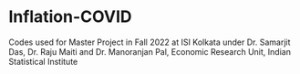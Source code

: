 # Inflation-COVID
Codes used for Master Project in Fall 2022 at ISI Kolkata under Dr. Samarjit Das, Dr. Raju Maiti and Dr. Manoranjan Pal, Economic Research Unit, Indian Statistical Institute

